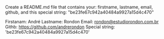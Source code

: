 Create a README.md file that contains your: firstname, lastname, email, github, and this special string: "be23fe67c942a40484a9927a15d4c470"

Firstanam: André
Lastname: Rondon
Email: rondon@estudiorondon.com.br
Githb: https://github.com/andrerondon
Special string: 'be23fe67c942a40484a9927a15d4c470'
